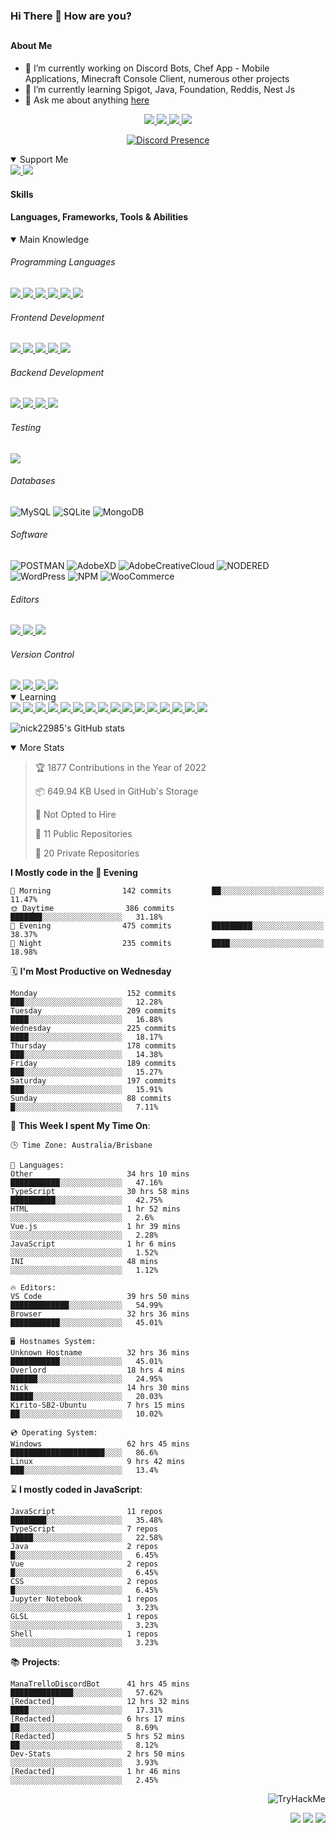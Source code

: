 ### Hi There 👋 How are you?

## <h4>About Me</h4>

- 🔭 I’m currently working on Discord Bots, Chef App - Mobile Applications, Minecraft Console Client, numerous other projects
- 🌱 I’m currently learning Spigot, Java, Foundation, Reddis, Nest Js
- 💬 Ask me about anything [here](https://github.com/nick22985/nick22985/issues)

<p align="center">
	<a href="https://discordapp.com/users/221602145462386688">
		<img src="https://img.shields.io/badge/Discord-5865F2.svg?&style=for-the-badge&logo=Discord&logoColor=white"/>
	</a>
	<a href="https://www.youtube.com/channel/UChZvyaTJSq0PweGmTpjPjRw">
		<img src="https://img.shields.io/badge/YouTube-FF0000.svg?&style=for-the-badge&logo=YouTube&logoColor=white"/>
	</a>
	<a href="https://twitter.com/nick22985">
		<img src="https://img.shields.io/badge/Twitter-1DA1F2.svg?&style=for-the-badge&logo=Twitter&logoColor=white"/>
	</a>
	<a href="https://www.npmjs.com/~nick22985">
		<img src="https://img.shields.io/badge/npm-CB3837.svg?&style=for-the-badge&logo=NPM&logoColor=white"/>
	</a>
</p>
<p align="center">
	<a href="https://discord.com/users/221602145462386688" target="_blank" rel="nofollow">
		<img src="https://lanyard-profile-readme.vercel.app/api/221602145462386688?hideStatus=true" alt="Discord Presence" align="center">
	</a>
</p>


<details open="true">
<summary>Support Me</summary>

<a href="http://patreon.com/nick22985">
	<img src="https://img.shields.io/badge/Patreon-FF424D.svg?&style=flat-square&logo=patreon&logoColor=white"/>
</a>
<a href="https://www.buymeacoffee.com/nick22985">
	<img src="https://img.shields.io/badge/Buy%20Me%20A%20Coffee-FFDD00.svg?&style=flat-square&logo=buymeacoffee&logoColor=white"/>
</a>

	
</details>

<h4>Skills</h4>
<h4>Languages, Frameworks, Tools & Abilities </h4>
<details open="true">
<summary>Main Knowledge</summary>

<h6>Programming Languages</h6>
<a href="">
	<img src="https://img.shields.io/badge/JavaScript-323330.svg?&style=flat-square&logo=javascript&logoColor=%23F7DF1E"/>
</a>
<a href="">
	<img src="https://img.shields.io/badge/TYPESCRIPT-%23007ACC.svg?&style=flat-square&logo=typescript&logoColor=white"/>
</a>
<a href="">
	<img src="https://img.shields.io/badge/PYTHON-3776AB.svg?&style=flat-square&logo=python&logoColor=white"/>
</a>
<a href="">
	<img src="https://img.shields.io/badge/C-3776AB.svg?&style=flat-square&logo=C&logoColor=white"/>
</a>
<a href="">
	<img src="https://img.shields.io/badge/C%23-239120.svg?&style=flat-square&logo=C-Sharp&logoColor=white"/>
</a>
<a href="">
	<img src="https://img.shields.io/badge/.Net-512BD4.svg?&style=flat-square&logo=.NET&logoColor=white"/>
</a>

<h6> Frontend Development </h6>
<a href="">
	<img src="https://img.shields.io/badge/React-61DAFB?style=flat-square&logo=react&logoColor=white"/>
</a>
<a href="">
	<img src="https://img.shields.io/badge/CSS3-%231572B6.svg?&style=flat-square&logo=css3&logoColor=white"/>
</a>
<a href="">
	<img src="https://img.shields.io/badge/HTML5-E34F26.svg?&style=flat-square&logo=html5&logoColor=white"/>
</a>
<a href="">
	<img src="https://img.shields.io/badge/Blazor-512BD4.svg?&style=flat-square&logo=Blazor&logoColor=white"/>
</a>
<a href="">
	<img src="https://img.shields.io/badge/Tailwind-06B6D4.svg?&style=flat-square&logo=tailwindcss&logoColor=white"/>
</a>

<h6> Backend Development </h6>
<a href="">
	<img src="https://img.shields.io/badge/NODEJS-339933.svg?&style=flat-square&logo=node.js&logoColor=white"/>
</a>
<a href="">
	<img src="https://img.shields.io/badge/NGINX-269539.svg?&style=flat-square&logo=nginx&logoColor=white"/>
</a>
<a href="">
	<img src="https://img.shields.io/badge/GRAPHQL-E10098.svg?&style=flat-square&logo=graphql&logoColor=white"/>
</a>
<a href="">
	<img src="https://img.shields.io/badge/express-000000?style=flat-square&logo=express&logoColor=white"/>
</a>

<h6>Testing</h6>
<a href="">
	<img src="https://img.shields.io/badge/cypress-17202C?style=flat-square&logo=cypress&logoColor=white"/>
</a>

<h6> Databases </h6>

![MySQL](https://img.shields.io/badge/MySQL-4479A1.svg?&style=flat-square&logo=mysql&logoColor=white)
![SQLite](https://img.shields.io/badge/SQLite-003B57.svg?&style=flat-square&logo=sqlite&logoColor=white)
![MongoDB](https://img.shields.io/badge/MONGODB-47A248.svg?&style=flat-square&logo=mongodb&logoColor=white)

<h6>Software</h6>

![POSTMAN](https://img.shields.io/badge/Postman-FF6C37.svg?&style=flat-square&logo=postman&logoColor=white)
![AdobeXD](https://img.shields.io/badge/Adobe%20XD-FF61F6.svg?&style=flat-square&logo=Adobe-XD&logoColor=black)
![AdobeCreativeCloud](https://img.shields.io/badge/Adobe%20Creative%20Cloud-DA1F26.svg?&style=flat-square&logo=Adobe-Creative-Cloud&logoColor=white)
![NODERED](https://img.shields.io/badge/node%20red-8F0000.svg?&style=flat-square&logo=node-red&logoColor=white)
![WordPress](https://img.shields.io/badge/Wordpress-21759B.svg?&style=flat-square&logo=wordpress&logoColor=white)
![NPM](https://img.shields.io/badge/npm-CB3837.svg?&style=flat-square&logo=npm&logoColor=white)
![WooCommerce](https://img.shields.io/badge/WooCommerce-96588A.svg?&style=flat-square&logo=WooCommerce&logoColor=white)

<h6> Editors </h6>
<a href="">
	<img src="https://img.shields.io/badge/VSCODE-007ACC.svg?&style=flat-square&logo=visual-studio-code"/>
</a>
<a href="">
	<img src="https://img.shields.io/badge/Visual%20Studio-5C2D91.svg?&style=flat-square&logo=visual-studio"/>
</a>
<a href="">
	<img src="https://img.shields.io/badge/INTELLIJ-000000.svg?&style=flat-square&logo=intellij-idea"/>
</a>

<h6>Version Control</h6>
<a href="">
	<img src="https://img.shields.io/badge/GITHUB-%23121011.svg?&style=flat-square&logo=github&logoColor=white"/>
</a>
<a href="">
	<img src="https://img.shields.io/badge/GITLAB-%23181717.svg?&style=flat-square&logo=gitlab&logoColor=white"/>
</a>
<a href="">
	<img src="https://img.shields.io/badge/GIT-%23F05033.svg?&style=flat-square&logo=git&logoColor=white"/>
</a>
<a href="">
	<img src="https://img.shields.io/badge/-BitBucket-darkblue?style=flat-square&logo=bitbucket"/>
</a>

<!-- <br><br><br><br>

![MicrosoftAzure](https://img.shields.io/badge/Microsoft%20Azure-232F7E?style=flat-square&logo=microsoft-azure)
![GoogleCloud](https://img.shields.io/badge/Google%20Cloud-black?style=flat-square&logo=google-cloud)
![DigitalOcean](https://img.shields.io/badge/-Digital%20Ocean-darkblue?style=flat-square&logo=digitalocean)
![Heroku](https://img.shields.io/badge/-Heroku-430098?style=flat-square&logo=heroku)
![RaspberryPi](https://img.shields.io/badge/-Raspberry%20Pi-C51A4A?style=flat-square&logo=Raspberry-Pi)
![LINUX](https://img.shields.io/badge/LINUX-FCC624?style=flat-square-square&logo=linux&logoColor=black) -->

</details>
<details open="true">
<summary>Learning</summary>
<a href="">
	<img src="(https://img.shields.io/badge/JAVA-007396.svg?&style=flat-square&logo=java&logoColor=white"/>
</a>	

<a href="">
	<img src="https://img.shields.io/badge/FIREBASE-FFCA28.svg?&style=flat-square&logo=firebase&logoColor=black"/>
</a>		
<a href="">
	<img src="https://img.shields.io/badge/KUBERNETES-326CE5.svg?&style=flat-square&logo=kubernetes&logoColor=white"/>
</a>	
<a href="">
	<img src="https://img.shields.io/badge/GITHUB%20ACTIONS-2088FF.svg?&style=flat-square&logo=github-actions&logoColor=white"/>
</a>	
<a href="">
	<img src="https://img.shields.io/badge/AMAZON%20AWS-232F3E.svg?&style=flat-square&logo=amazon-aws&logoColor=white"/>
</a>		
<a href="">
	<img src="https://img.shields.io/badge/JQUERY-0769AD.svg?&style=flat-square&logo=jquery&logoColor=white"/>
</a>	
<a href="">
	<img src="https://img.shields.io/badge/PHP-777BB4.svg?&style=flat-square&logo=php&logoColor=white"/>
</a>		
<a href="">
	<img src="https://img.shields.io/badge/DOCKER-2496ED.svg?&style=flat-square&logo=docker&logoColor=white"/>
</a>		
<a href="">
	<img src="https://img.shields.io/badge/Vue.js-4FC08D?style=flat-square&logo=Vue.js&logoColor=white"/>
</a>
<a href="">
	<img src="https://img.shields.io/badge/Vuetify-1867C0?style=flat-square&logo=vuetify"/>
</a>
<a href="">
	<img src="https://img.shields.io/badge/Bootstrap-7952B3?style=flat-square&logo=bootstrap&logoColor=white"/>
</a>
<a href="">
	<img src="https://img.shields.io/badge/NesJs-E0234E?style=flat-square&logo=nestjs&logoColor=white"/>
</a>
<a href="">
	<img src="https://img.shields.io/badge/Nextjs-000000?style=flat-square&logo=next.js&logoColor=white"/>
</a>
<a href="">
	<img src="https://img.shields.io/badge/Electron-47848F?style=flat-square&logo=electron&logoColor=white"/>
</a>
<a href="">
	<img src="https://img.shields.io/badge/webpack-8DD6F9?style=flat-square&logo=webpack&logoColor=white"/>
</a>
<a href="">
	<img src="https://img.shields.io/badge/redis-DC382D?style=flat-square&logo=redis&logoColor=white"/>
</a>

</details>

![nick22985's GitHub stats](https://github-readme-stats.vercel.app/api?username=nick22985&count_private=true&show_icons=true&theme=github_dark)

<details open="false">
<summary>More Stats</summary>

<!--START_SECTION:devStats-->
> 🏆 1877 Contributions in the Year of 2022
>
> 📦 649.94 KB Used in GitHub's Storage
>
> 🚫 Not Opted to Hire
>
> 📖 11 Public Repositories
>
> 🔐 20 Private Repositories

**I Mostly code in the 🌆 Evening**
```text
🌅 Morning                142 commits         ██░░░░░░░░░░░░░░░░░░░░░░░   11.47%
🌞 Daytime                386 commits         ███████░░░░░░░░░░░░░░░░░░   31.18%
🌆 Evening                475 commits         █████████░░░░░░░░░░░░░░░░   38.37%
🌙 Night                  235 commits         ████░░░░░░░░░░░░░░░░░░░░░   18.98%
```
🗓️ **I'm Most Productive on Wednesday**
```text
Monday                    152 commits         ███░░░░░░░░░░░░░░░░░░░░░░   12.28%
Tuesday                   209 commits         ████░░░░░░░░░░░░░░░░░░░░░   16.88%
Wednesday                 225 commits         ████░░░░░░░░░░░░░░░░░░░░░   18.17%
Thursday                  178 commits         ███░░░░░░░░░░░░░░░░░░░░░░   14.38%
Friday                    189 commits         ███░░░░░░░░░░░░░░░░░░░░░░   15.27%
Saturday                  197 commits         ███░░░░░░░░░░░░░░░░░░░░░░   15.91%
Sunday                    88 commits          █░░░░░░░░░░░░░░░░░░░░░░░░   7.11%
```
🚀 **This Week I spent My Time On**:
```text
🕒 Time Zone: Australia/Brisbane

💬 Languages:
Other                     34 hrs 10 mins      ███████████░░░░░░░░░░░░░░   47.16%
TypeScript                30 hrs 58 mins      ██████████░░░░░░░░░░░░░░░   42.75%
HTML                      1 hr 52 mins        ░░░░░░░░░░░░░░░░░░░░░░░░░   2.6%
Vue.js                    1 hr 39 mins        ░░░░░░░░░░░░░░░░░░░░░░░░░   2.28%
JavaScript                1 hr 6 mins         ░░░░░░░░░░░░░░░░░░░░░░░░░   1.52%
INI                       48 mins             ░░░░░░░░░░░░░░░░░░░░░░░░░   1.12%

🔥 Editors:
VS Code                   39 hrs 50 mins      █████████████░░░░░░░░░░░░   54.99%
Browser                   32 hrs 36 mins      ███████████░░░░░░░░░░░░░░   45.01%

🖥️ Hostnames System:
Unknown Hostname          32 hrs 36 mins      ███████████░░░░░░░░░░░░░░   45.01%
Overlord                  18 hrs 4 mins       ██████░░░░░░░░░░░░░░░░░░░   24.95%
Nick                      14 hrs 30 mins      █████░░░░░░░░░░░░░░░░░░░░   20.03%
Kirito-SB2-Ubuntu         7 hrs 15 mins       ██░░░░░░░░░░░░░░░░░░░░░░░   10.02%

💿 Operating System:
Windows                   62 hrs 45 mins      █████████████████████░░░░   86.6%
Linux                     9 hrs 42 mins       ███░░░░░░░░░░░░░░░░░░░░░░   13.4%
```
⌛ **I mostly coded in JavaScript**:
```text
JavaScript                11 repos            ████████░░░░░░░░░░░░░░░░░   35.48%
TypeScript                7 repos             █████░░░░░░░░░░░░░░░░░░░░   22.58%
Java                      2 repos             █░░░░░░░░░░░░░░░░░░░░░░░░   6.45%
Vue                       2 repos             █░░░░░░░░░░░░░░░░░░░░░░░░   6.45%
CSS                       2 repos             █░░░░░░░░░░░░░░░░░░░░░░░░   6.45%
Jupyter Notebook          1 repos             ░░░░░░░░░░░░░░░░░░░░░░░░░   3.23%
GLSL                      1 repos             ░░░░░░░░░░░░░░░░░░░░░░░░░   3.23%
Shell                     1 repos             ░░░░░░░░░░░░░░░░░░░░░░░░░   3.23%
```
📚 **Projects**:
```text
ManaTrelloDiscordBot      41 hrs 45 mins      ██████████████░░░░░░░░░░░   57.62%
[Redacted]                12 hrs 32 mins      ████░░░░░░░░░░░░░░░░░░░░░   17.31%
[Redacted]                6 hrs 17 mins       ██░░░░░░░░░░░░░░░░░░░░░░░   8.69%
[Redacted]                5 hrs 52 mins       ██░░░░░░░░░░░░░░░░░░░░░░░   8.12%
Dev-Stats                 2 hrs 50 mins       ░░░░░░░░░░░░░░░░░░░░░░░░░   3.93%
[Redacted]                1 hr 46 mins        ░░░░░░░░░░░░░░░░░░░░░░░░░   2.45%
```
<!--END_SECTION:devStats-->
</details>
<p align="right">
    <img src="https://tryhackme-badges.s3.amazonaws.com/nick22985.png" alt="TryHackMe">
</p>
<p align="right">
    <img src="https://www.codewars.com/users/nick22985/badges/micro"/>
    <img src="https://wakatime.com/badge/user/06ef56ec-e763-432c-a1cc-83e10de5b5a3.svg"/>
    <img src="https://badges.pufler.dev/visits/nick22985/nick22985?color=black&logo=github" />
</p>

